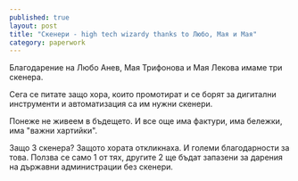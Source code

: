 ```yaml
---
published: true
layout: post
title: "Скенери - high tech wizardy thanks to Любо, Мая и Мая"
category: paperwork
---
```


Благодарение на Любо Анев, Мая Трифонова и Мая Лекова имаме три скенера.

Сега се питате защо хора, които промотират и се борят за дигитални инструменти и автоматизация са им нужни скенери.

Понеже не живеем в бъдещето. И все още има фактури, има бележки, има "важни хартийки".

Защо 3 скенера? Защото хората откликнаха. И големи благодарности за това. Ползва се само 1 от тях, другите 2 ще бъдат запазени за дарения на държавни администрации без скенери.
